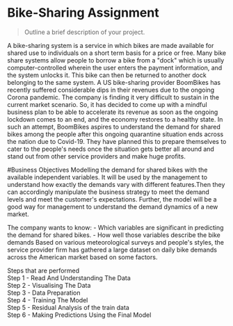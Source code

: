 # Bike-Sharing Assignment
> Outline a brief description of your project.

A bike-sharing system is a service in which bikes are made available for shared use to individuals on a short term basis for a price or free. Many bike 
share systems allow people to borrow a bike from a "dock" which is usually computer-controlled wherein the user enters the payment information, and the
system unlocks it. This bike can then be returned to another dock belonging to the same system.
A US bike-sharing provider BoomBikes has recently suffered considerable dips in their revenues due to the ongoing Corona pandemic. The company is finding 
it very difficult to sustain in the current market scenario. So, it has decided to come up with a mindful business plan to be able to accelerate its 
revenue as soon as the ongoing lockdown comes to an end, and the economy restores to a healthy state.
In such an attempt, BoomBikes aspires to understand the demand for shared bikes among the people after this ongoing quarantine situation ends across the 
nation due to Covid-19. They have planned this to prepare themselves to cater to the people's needs once the situation gets better all around and stand 
out from other service providers and make huge profits.

#Business Objectives
Modelling the demand for shared bikes with the available independent variables. It will be used by the management to understand how exactly the demands 
vary with different features.Then they can accordingly manipulate the business strategy to meet the demand levels and meet the customer's expectations. 
Further, the model will be a good way for management to understand the demand dynamics of a new market.

The company wants to know: - Which variables are significant in predicting the demand for shared bikes. - How well those variables describe the bike 
demands Based on various meteorological surveys and people's styles, the service provider firm has gathered a large dataset on daily bike demands across 
the American market based on some factors.

Steps that are performed<br>
Step 1 - Read And Understanding The Data<br>
Step 2 - Visualising The Data<br>
Step 3 - Data Preparation<br>
Step 4 - Training The Model<br>
Step 5 - Residual Analysis of the train data<br>
Step 6 - Making Predictions Using the Final Model<br>

